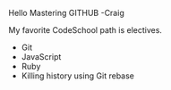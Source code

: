 Hello Mastering GITHUB
-Craig

My favorite CodeSchool path is electives.



* Git
* JavaScript
* Ruby
* Killing history using Git rebase
